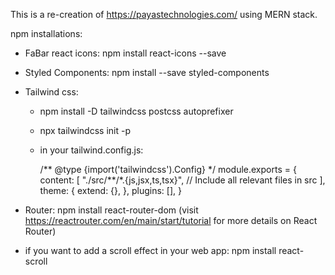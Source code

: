 This is a re-creation of https://payastechnologies.com/ using MERN stack.

npm installations:

- FaBar react icons: npm install react-icons --save
- Styled Components: npm install --save styled-components
- Tailwind css:

  - npm install -D tailwindcss postcss autoprefixer

  - npx tailwindcss init -p

  - in your tailwind.config.js:

    /** @type {import('tailwindcss').Config} \*/
    module.exports = {
    content: [
    "./src/**/\*.{js,jsx,ts,tsx}", // Include all relevant files in src
    ],
    theme: {
    extend: {},
    },
    plugins: [],
    }

- Router: npm install react-router-dom
  (visit https://reactrouter.com/en/main/start/tutorial for more details on React Router)

- if you want to add a scroll effect in your web app: npm install react-scroll
